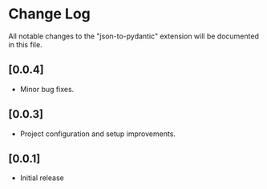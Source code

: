 # Change Log

All notable changes to the "json-to-pydantic" extension will be documented in this file.

## [0.0.4]

- Minor bug fixes.

## [0.0.3]

- Project configuration and setup improvements.

## [0.0.1]

- Initial release